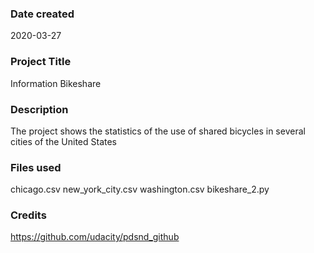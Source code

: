 ### Date created
2020-03-27

### Project Title
Information Bikeshare

### Description
The project shows the statistics of the use of shared bicycles in several cities of the United States

### Files used
chicago.csv
new_york_city.csv
washington.csv
bikeshare_2.py

### Credits
https://github.com/udacity/pdsnd_github

